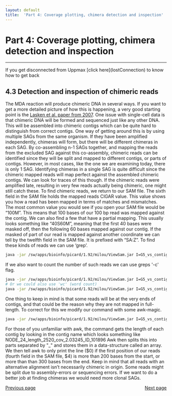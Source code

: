 ```yaml
---
layout: default
title:  'Part 4: Coverage plotting, chimera detection and inspection'
---
```


# Part 4: Coverage plotting, chimera detection and inspection
---

<p class="bg-warning">If you get disconnected from Uppmax [click here](lostConnection) to know how to get back </p>

## 4.3 Detection and inspection of chimeric reads  

The MDA reaction will produce chimeric DNA in several ways. 
If you want to get a more detailed picture of how this is happening, a very good starting point is the [Lasken et al. paper from 2007](http://www.biomedcentral.com/1472-6750/7/19). 
One issue with single-cell data is that chimeric DNA will be formed and sequenced just like any other DNA. 
This will be assembled into chimeric contigs which can be quite hard to distinguish from correct contigs. 
One way of getting around this is by using multiple SAGs from the same organism. 
If they have been amplified independently, chimeras will form, but there will be different chimeras in each SAG. 
By co-assembling n-1 SAGs together, and mapping the reads from the excluded SAG against this co-assembly, 
chimeric reads can be identified since they will be split and mapped to different contigs, or parts of contigs.
However, in most cases, like the one we are examining today, there is only 1 SAG. 
Identifying chimeras in a single SAG is quite difficult since the chimeric mapped reads will map perfect against the assembled chimeric contigs. 
We can look for traces of this though. If the chimeric reads were amplified late, resulting in very few reads actually being chimeric, 
one might still catch these. To find chimeric reads, we return to our SAM file. The sixth field in the SAM file holds the mapped reads CIGAR value. 
This value shows you how a read has been mapped in terms of matches and mismatches. 
The most common value you would see if you open your SAM file would be “100M”. This means that 100 bases of our 100 bp read was mapped against the contig.
We can also find a few that have a partial mapping. This usually looks something like “40S60M”, meaning that the first 40 bases were masked off, 
then the following 60 bases mapped against our contig. 
If the masked of part of our read is mapped against another coordinate we can tell by the twelfth field in the SAM file. 
It is prefixed with “SA:Z”. To find these kinds of reads we can use ‘grep’.

```sh
java -jar /sw/apps/bioinfo/picard/1.92/milou/ViewSam.jar I=G5_vs_contigs_sorted.bam | grep "SA:Z:"
```

If we also want to count the number of such reads we can use greps '-c' flag.

```sh
java -jar /sw/apps/bioinfo/picard/1.92/milou/ViewSam.jar I=G5_vs_contigs_sorted.bam | grep -c "SA:Z:"
# Or we could also use 'wc' (word count)
java -jar /sw/apps/bioinfo/picard/1.92/milou/ViewSam.jar I=G5_vs_contigs_sorted.bam | grep "SA:Z:" | wc -l
```

One thing to keep in mind is that some reads will be at the very ends of contigs, and that could be the reason why they are not mapped in full-length. 
To correct for this we modify our command with some awk-magic.

```sh
java -jar /sw/apps/bioinfo/picard/1.92/milou/ViewSam.jar I=G5_vs_contigs_sorted.bam | grep "SA:Z:" | awk '{split($3,array,"_"); if($4 > 200 && $4 < (array[4]-300)) print $0}' | wc -l
```

For those of you unfamiliar with awk, the command gets the length of each contig by looking in the contig name which looks something like
NODE_24_length_2520_cov_2.03245_ID_101896
Awk then splits this into parts separated by "_" and stores them in a data-structure called an array. 
We then tell awk to only print the line ($0) if the first position of our reads (fourth field in the SAM file, $4) 
is more than 200 bases from the start, or more than than 300 bases from the end. 
Keep in mind that all reads with an alternative alignment isn’t necessarily chimeric in origin. 
Some reads might be split due to assembly-errors or sequencing errors. If we want to do a better job at finding chimeras we would need more clonal SAGs.


<div>
 <span style="float:left"><a class="btn btn-primary" href="scg_part4_2"> Previous page</a></span>
 <span style="float:right"><a class="btn btn-primary" href="scg_part4_4"> Next page</a></span>
</div>
